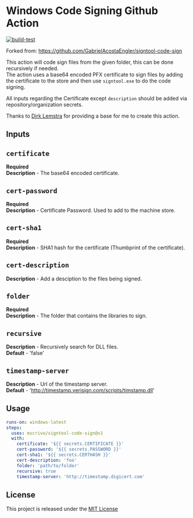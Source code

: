 # Windows Code Signing Github Action

[![build-test](https://github.com/mscrivo/signtool-code-sign/actions/workflows/build.yml/badge.svg)](https://github.com/mscrivo/signtool-code-sign/actions/workflows/build.yml)

Forked from: <https://github.com/GabrielAcostaEngler/signtool-code-sign>

This action will code sign files from the given folder, this can be done recursively if needed.  
The action uses a base64 encoded PFX certificate to sign files by adding the certificate to the store and then use `signtool.exe` to do the code signing.  

All inputs regarding the Certificate except `description` should be added via repository/organization secrets.

Thanks to [Dirk Lemstra](https://github.com/dlemstra/code-sign-action) for providing a base for me to create this action.

## Inputs

## `certificate`

**Required**  
**Description** - The base64 encoded certificate.  

## `cert-password`

**Required**  
**Description** - Certificate Password. Used to add to the machine store.  

## `cert-sha1`

**Required**  
**Description** - SHA1 hash for the certificate (Thumbprint of the certificate).  

## `cert-description`

**Description** - Add a desciption to the files being signed.  

## `folder`

**Required**  
**Description** - The folder that contains the libraries to sign.  

## `recursive`

**Description** - Recursively search for DLL files.  
**Default** - 'false'  

## `timestamp-server`

**Description** - Url of the timestamp server.  
**Default** - '<http://timestamp.verisign.com/scripts/timstamp.dll>'  

## Usage

```yaml
runs-on: windows-latest
steps:
  uses: mscrivo/signtool-code-sign@v1
  with:
    certificate: '${{ secrets.CERTIFICATE }}'
    cert-password: '${{ secrets.PASSWORD }}'
    cert-sha1: '${{ secrets.CERTHASH }}'
    cert-description: 'foo'
    folder: 'path/to/folder'
    recursive: true
    timestamp-server: 'http://timestamp.digicert.com'
```

## License

This project is released under the [MIT License](LICENSE)
